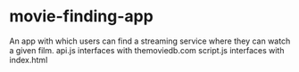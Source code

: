 # movie-finding-app
An app with which users can find a streaming service where they can watch a given film.
api.js interfaces with themoviedb.com
script.js interfaces with index.html
